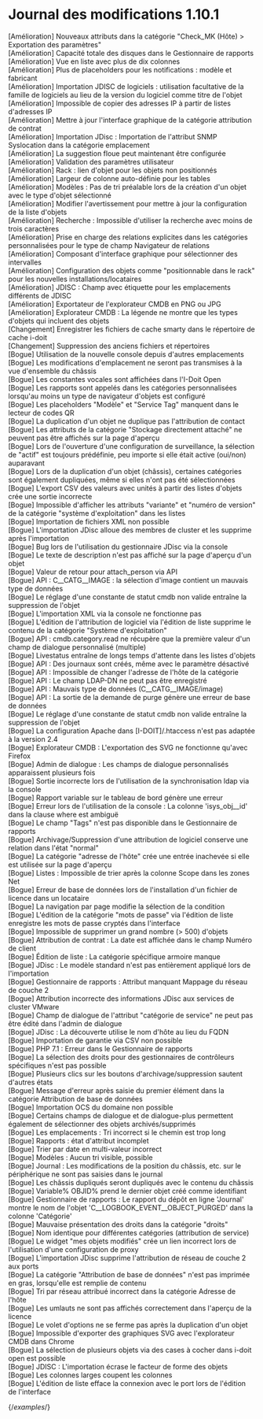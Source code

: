 # Journal des modifications 1.10.1

[Amélioration] Nouveaux attributs dans la catégorie "Check_MK (Hôte) > Exportation des paramètres"  
[Amélioration] Capacité totale des disques dans le Gestionnaire de rapports  
[Amélioration] Vue en liste avec plus de dix colonnes  
[Amélioration] Plus de placeholders pour les notifications : modèle et fabricant  
[Amélioration] Importation JDISC de logiciels : utilisation facultative de la famille de logiciels au lieu de la version du logiciel comme titre de l'objet  
[Amélioration] Impossible de copier des adresses IP à partir de listes d'adresses IP  
[Amélioration] Mettre à jour l'interface graphique de la catégorie attribution de contrat  
[Amélioration] Importation JDisc : Importation de l'attribut SNMP Syslocation dans la catégorie emplacement  
[Amélioration] La suggestion floue peut maintenant être configurée  
[Amélioration] Validation des paramètres utilisateur  
[Amélioration] Rack : lien d'objet pour les objets non positionnés  
[Amélioration] Largeur de colonne auto-définie pour les tables  
[Amélioration] Modèles : Pas de tri préalable lors de la création d'un objet avec le type d'objet sélectionné  
[Amélioration] Modifier l'avertissement pour mettre à jour la configuration de la liste d'objets  
[Amélioration] Recherche : Impossible d'utiliser la recherche avec moins de trois caractères  
[Amélioration] Prise en charge des relations explicites dans les catégories personnalisées pour le type de champ Navigateur de relations  
[Amélioration] Composant d'interface graphique pour sélectionner des intervalles  
[Amélioration] Configuration des objets comme "positionnable dans le rack" pour les nouvelles installations/locataires  
[Amélioration] JDISC : Champ avec étiquette pour les emplacements différents de JDISC  
[Amélioration] Exportateur de l'explorateur CMDB en PNG ou JPG  
[Amélioration] Explorateur CMDB : La légende ne montre que les types d'objets qui incluent des objets  
[Changement] Enregistrer les fichiers de cache smarty dans le répertoire de cache i-doit  
[Changement] Suppression des anciens fichiers et répertoires  
[Bogue] Utilisation de la nouvelle console depuis d'autres emplacements  
[Bogue] Les modifications d'emplacement ne seront pas transmises à la vue d'ensemble du châssis  
[Bogue] Les constantes vocales sont affichées dans l'I-Doit Open  
[Bogue] Les rapports sont appelés dans les catégories personnalisées lorsqu'au moins un type de navigateur d'objets est configuré  
[Bogue] Les placeholders "Modèle" et "Service Tag" manquent dans le lecteur de codes QR  
[Bogue] La duplication d'un objet ne duplique pas l'attribution de contact  
[Bogue] Les attributs de la catégorie "Stockage directement attaché" ne peuvent pas être affichés sur la page d'aperçu  
[Bogue] Lors de l'ouverture d'une configuration de surveillance, la sélection de "actif" est toujours prédéfinie, peu importe si elle était active (oui/non) auparavant  
[Bogue] Lors de la duplication d'un objet (châssis), certaines catégories sont également dupliquées, même si elles n'ont pas été sélectionnées  
[Bogue] L'export CSV des valeurs avec unités à partir des listes d'objets crée une sortie incorrecte  
[Bogue] Impossible d'afficher les attributs "variante" et "numéro de version" de la catégorie "système d'exploitation" dans les listes  
[Bogue] Importation de fichiers XML non possible  
[Bogue] L'importation JDisc alloue des membres de cluster et les supprime après l'importation  
[Bogue] Bug lors de l'utilisation du gestionnaire JDisc via la console  
[Bogue] Le texte de description n'est pas affiché sur la page d'aperçu d'un objet  
[Bogue] Valeur de retour pour attach_person via API  
[Bogue] API : C__CATG__IMAGE : la sélection d'image contient un mauvais type de données  
[Bogue] Le réglage d'une constante de statut cmdb non valide entraîne la suppression de l'objet  
[Bogue] L'importation XML via la console ne fonctionne pas  
[Bogue] L'édition de l'attribution de logiciel via l'édition de liste supprime le contenu de la catégorie "Système d'exploitation"  
[Bogue] API : cmdb.category.read ne récupère que la première valeur d'un champ de dialogue personnalisé (multiple)  
[Bogue] Livestatus entraîne de longs temps d'attente dans les listes d'objets  
[Bogue] API : Des journaux sont créés, même avec le paramètre désactivé  
[Bogue] API : Impossible de changer l'adresse de l'hôte de la catégorie  
[Bogue] API : Le champ LDAP-DN ne peut pas être enregistré  
[Bogue] API : Mauvais type de données (C__CATG__IMAGE/image)  
[Bogue] API : La sortie de la demande de purge génère une erreur de base de données  
[Bogue] Le réglage d'une constante de statut cmdb non valide entraîne la suppression de l'objet  
[Bogue] La configuration Apache dans [I-DOIT]/.htaccess n'est pas adaptée à la version 2.4  
[Bogue] Explorateur CMDB : L'exportation des SVG ne fonctionne qu'avec Firefox  
[Bogue] Admin de dialogue : Les champs de dialogue personnalisés apparaissent plusieurs fois  
[Bogue] Sortie incorrecte lors de l'utilisation de la synchronisation ldap via la console  
[Bogue] Rapport variable sur le tableau de bord génère une erreur  
[Bogue] Erreur lors de l'utilisation de la console : La colonne 'isys_obj__id' dans la clause where est ambiguë  
[Bogue] Le champ "Tags" n'est pas disponible dans le Gestionnaire de rapports  
[Bogue] Archivage/Suppression d'une attribution de logiciel conserve une relation dans l'état "normal"  
[Bogue] La catégorie "adresse de l'hôte" crée une entrée inachevée si elle est utilisée sur la page d'aperçu  
[Bogue] Listes : Impossible de trier après la colonne Scope dans les zones Net  
[Bogue] Erreur de base de données lors de l'installation d'un fichier de licence dans un locataire  
[Bogue] La navigation par page modifie la sélection de la condition  
[Bogue] L'édition de la catégorie "mots de passe" via l'édition de liste enregistre les mots de passe cryptés dans l'interface  
[Bogue] Impossible de supprimer un grand nombre (> 500) d'objets  
[Bogue] Attribution de contrat : La date est affichée dans le champ Numéro de client  
[Bogue] Édition de liste : La catégorie spécifique armoire manque  
[Bogue] JDisc : Le modèle standard n'est pas entièrement appliqué lors de l'importation  
[Bogue] Gestionnaire de rapports : Attribut manquant Mappage du réseau de couche 2  
[Bogue] Attribution incorrecte des informations JDisc aux services de cluster VMware  
[Bogue] Champ de dialogue de l'attribut "catégorie de service" ne peut pas être édité dans l'admin de dialogue  
[Bogue] JDisc : La découverte utilise le nom d'hôte au lieu du FQDN  
[Bogue] Importation de garantie via CSV non possible  
[Bogue] PHP 7.1 : Erreur dans le Gestionnaire de rapports  
[Bogue] La sélection des droits pour des gestionnaires de contrôleurs spécifiques n'est pas possible  
[Bogue] Plusieurs clics sur les boutons d'archivage/suppression sautent d'autres états  
[Bogue] Message d'erreur après saisie du premier élément dans la catégorie Attribution de base de données  
[Bogue] Importation OCS du domaine non possible  
[Bogue] Certains champs de dialogue et de dialogue-plus permettent également de sélectionner des objets archivés/supprimés  
[Bogue] Les emplacements : Tri incorrect si le chemin est trop long  
[Bogue] Rapports : état d'attribut incomplet  
[Bogue] Trier par date en multi-valeur incorrect  
[Bogue] Modèles : Aucun tri visible, possible  
[Bogue] Journal : Les modifications de la position du châssis, etc. sur le périphérique ne sont pas saisies dans le journal  
[Bogue] Les châssis dupliqués seront dupliqués avec le contenu du châssis  
[Bogue] Variable% OBJID% prend le dernier objet créé comme identifiant  
[Bogue] Gestionnaire de rapports : Le rapport du dépôt en ligne 'Journal' montre le nom de l'objet 'C__LOGBOOK_EVENT__OBJECT_PURGED' dans la colonne 'Catégorie'  
[Bogue] Mauvaise présentation des droits dans la catégorie "droits"  
[Bogue] Nom identique pour différentes catégories (attribution de service)  
[Bogue] Le widget "mes objets modifiés" crée un lien incorrect lors de l'utilisation d'une configuration de proxy  
[Bogue] L'importation JDisc supprime l'attribution de réseau de couche 2 aux ports  
[Bogue] La catégorie "Attribution de base de données" n'est pas imprimée en gras, lorsqu'elle est remplie de contenu  
[Bogue] Tri par réseau attribué incorrect dans la catégorie Adresse de l'hôte  
[Bogue] Les umlauts ne sont pas affichés correctement dans l'aperçu de la licence  
[Bogue] Le volet d'options ne se ferme pas après la duplication d'un objet  
[Bogue] Impossible d'exporter des graphiques SVG avec l'explorateur CMDB dans Chrome  
[Bogue] La sélection de plusieurs objets via des cases à cocher dans i-doit open est possible  
[Bogue] JDISC : L'importation écrase le facteur de forme des objets  
[Bogue] Les colonnes larges coupent les colonnes  
[Bogue] L'édition de liste efface la connexion avec le port lors de l'édition de l'interface  

{/*examples*/}
